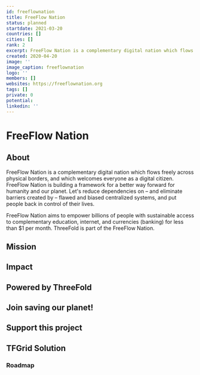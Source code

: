```yaml
---
id: freeflownation
title: FreeFlow Nation
status: planned
startdate: 2021-03-20
countries: []
cities: []
rank: 2
excerpt: FreeFlow Nation is a complementary digital nation which flows freely across physical borders, and which welcomes everyone as a digital citizen.
created: 2020-04-20
image: ''
image_caption: freeflownation
logo: ''
members: []
websites: https://freeflownation.org
tags: []
private: 0
potential:
linkedin: ''
---
```


# FreeFlow Nation

## About

FreeFlow Nation is a complementary digital nation which flows freely across physical borders, and which welcomes everyone as a digital citizen. FreeFlow Nation is building a framework for a better way forward for humanity and our planet.  Let's reduce dependencies on – and eliminate barriers created by – flawed and biased centralized systems, and put people back in control of their lives.

FreeFlow Nation aims to empower billions of people with sustainable access to complementary education, internet, and currencies (banking) for less than $1 per month. ThreeFold is part of the FreeFlow Nation.


## Mission

## Impact

## Powered by ThreeFold

## Join saving our planet!

## Support this project

## TFGrid Solution

### Roadmap



